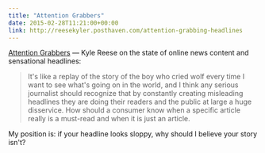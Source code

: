 ```yaml
---
title: "Attention Grabbers"
date: 2015-02-28T11:21:00+00:00
link: http://reesekyler.posthaven.com/attention-grabbing-headlines
---
```

[Attention Grabbers](http://reesekyler.posthaven.com/attention-grabbing-headlines) &mdash; 
Kyle Reese on the state of online news content and sensational headlines:

> It's like a replay of the story of the boy who cried wolf every time I want to see what's going on in the world, and I think any serious journalist should recognize that by constantly creating misleading headlines they are doing their readers and the public at large a huge disservice. How should a consumer know when a specific article really is a must-read and when it is just an article.  

My position is: if your headline looks sloppy, why should I believe your story isn't?
